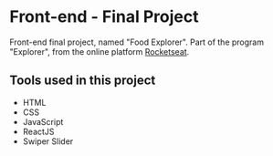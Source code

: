 # Front-end - Final Project

Front-end final project, named "Food Explorer". Part of the program "Explorer", from the online platform [Rocketseat](https://rocketseat.com.br/).


## Tools used in this project

- HTML
- CSS
- JavaScript
- ReactJS
- Swiper Slider
